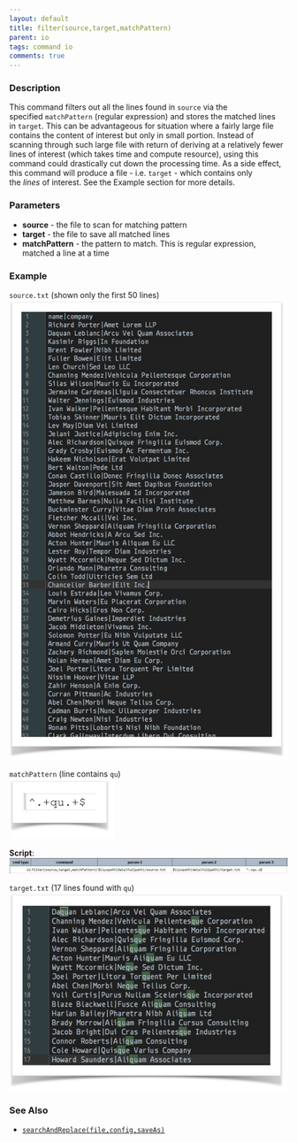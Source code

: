 ```yaml
---
layout: default
title: filter(source,target,matchPattern)
parent: io
tags: command io
comments: true
---
```



### Description
This command filters out all the lines found in `source` via the specified `matchPattern` (regular expression) and 
stores the matched lines in `target`. This can be advantageous for situation where a fairly large file contains the 
content of interest but only in small portion. Instead of scanning through such large file with return of deriving 
at a relatively fewer lines of interest (which takes time and compute resource), using this command could drastically 
cut down the processing time. As a side effect, this command will produce a file - i.e. `target` - which contains 
only the _lines_ of interest. See the Example section for more details.


### Parameters
- **source** - the file to scan for matching pattern
- **target** - the file to save all matched lines
- **matchPattern** - the pattern to match. This is regular expression, matched a line at a time


### Example
`source.txt` (shown only the first 50 lines)<br/>
![](image/filter_01.png)

`matchPattern` (line contains `qu`)<br/>
![](image/filter_02.png)

**Script**:<br/>
![script](image/filter_04.png)

`target.txt` (17 lines found with `qu`)<br/>
![](image/filter_03.png)


### See Also
- [`searchAndReplace(file,config,saveAs)`](searchAndReplace(file,config,saveAs))
